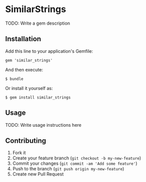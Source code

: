 # SimilarStrings

TODO: Write a gem description

## Installation

Add this line to your application's Gemfile:

    gem 'similar_strings'

And then execute:

    $ bundle

Or install it yourself as:

    $ gem install similar_strings

## Usage

TODO: Write usage instructions here

## Contributing

1. Fork it
2. Create your feature branch (`git checkout -b my-new-feature`)
3. Commit your changes (`git commit -am 'Add some feature'`)
4. Push to the branch (`git push origin my-new-feature`)
5. Create new Pull Request

